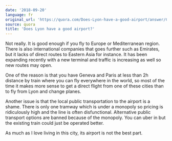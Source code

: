 ```yaml
---
date: '2018-09-20'
language: fr
original_url: 'https://quora.com/Does-Lyon-have-a-good-airport/answer/Clément-Renaud'
source: quora
title: 'Does Lyon have a good airport?'
---
```


Not really. It is good enough if you fly to Europe or Mediterranean
region. There is also international companies that goes further such as
Emirates, but it lacks of direct routes to Eastern Asia for instance. It
has been expanding recently with a new terminal and traffic is
increasing as well so new routes may open.

One of the reason is that you have Geneva and Paris at less than 2h
distance by train where you can fly everywhere in the world, so most of
the time it makes more sense to get a direct flight from one of these
cities than to fly from Lyon and change planes.

Another issue is that the local public transportation to the airport is
a shame. There is only one tramway which is under a monopoly so pricing
is ridiculously high and the line is often disfunctional. Alternative
public transport options are banned because of the monopoly. You can
uber in but the existing train could just be operated better.

As much as I love living in this city, its airport is not the best part.
